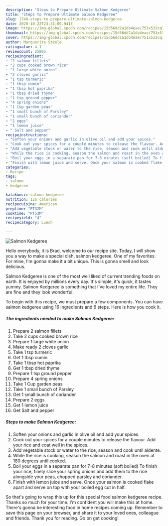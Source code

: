 ```yaml
---
description: "Steps to Prepare Ultimate Salmon Kedgeree"
title: "Steps to Prepare Ultimate Salmon Kedgeree"
slug: 1748-steps-to-prepare-ultimate-salmon-kedgeree
date: 2020-10-22T23:31:09.941Z
image: https://img-global.cpcdn.com/recipes/15d56dd2a1db4eae/751x532cq70/salmon-kedgeree-recipe-main-photo.jpg
thumbnail: https://img-global.cpcdn.com/recipes/15d56dd2a1db4eae/751x532cq70/salmon-kedgeree-recipe-main-photo.jpg
cover: https://img-global.cpcdn.com/recipes/15d56dd2a1db4eae/751x532cq70/salmon-kedgeree-recipe-main-photo.jpg
author: Marguerite Steele
ratingvalue: 4.1
reviewcount: 25895
recipeingredient:
- "2 salmon fillets"
- "2 cups cooked brown rice"
- "1 large white onion"
- "2 cloves garlic"
- "1 tsp turmeric"
- "1 tbsp cumin"
- "1 tbsp hot paprika"
- "1 tbsp dried thyme"
- "1 tsp ground pepper"
- "4 spring onions"
- "1 Cup garden peas"
- "1 small bunch of Parsley"
- "1 small bunch of coriander"
- "2 eggs"
- "1 lemon juice"
- " Salt and pepper"
recipeinstructions:
- "Soften your onions and garlic in olive oil and add your spices."
- "Cook out your spices for a couple minutes to release the flavour. Add your rice and coat well in the spices."
- "Add vegetable stock or water to the rice, season and cook until aldente."
- "While the rice is cooking, season the salmon and roast in the oven at 180 degrees until cooked."
- "Boil your eggs in a separate pan for 7-8 minutes (soft boiled) To finish your rice, finely slice your spring onions and add them to the rice alongside your peas, chopped parsley and coriander."
- "Finish with lemon juice and serve. Once your salmon is cooked flake apart and serve on top with your boiled egg cut in half."
categories:
- Recipe
tags:
- salmon
- kedgeree

katakunci: salmon kedgeree 
nutrition: 126 calories
recipecuisine: American
preptime: "PT32M"
cooktime: "PT53M"
recipeyield: "4"
recipecategory: Lunch

---
```



![Salmon Kedgeree](https://img-global.cpcdn.com/recipes/15d56dd2a1db4eae/751x532cq70/salmon-kedgeree-recipe-main-photo.jpg)

Hello everybody, it is Brad, welcome to our recipe site. Today, I will show you a way to make a special dish, salmon kedgeree. One of my favorites. For mine, I'm gonna make it a bit unique. This is gonna smell and look delicious.



Salmon Kedgeree is one of the most well liked of current trending foods on earth. It is enjoyed by millions every day. It's simple, it's quick, it tastes yummy. Salmon Kedgeree is something that I've loved my entire life. They are fine and they look wonderful.


To begin with this recipe, we must prepare a few components. You can have salmon kedgeree using 16 ingredients and 6 steps. Here is how you cook it.

<!--inarticleads1-->

##### The ingredients needed to make Salmon Kedgeree:

1. Prepare 2 salmon fillets
1. Take 2 cups cooked brown rice
1. Prepare 1 large white onion
1. Make ready 2 cloves garlic
1. Take 1 tsp turmeric
1. Get 1 tbsp cumin
1. Take 1 tbsp hot paprika
1. Get 1 tbsp dried thyme
1. Prepare 1 tsp ground pepper
1. Prepare 4 spring onions
1. Take 1 Cup garden peas
1. Take 1 small bunch of Parsley
1. Get 1 small bunch of coriander
1. Prepare 2 eggs
1. Get 1 lemon juice
1. Get  Salt and pepper




<!--inarticleads2-->

##### Steps to make Salmon Kedgeree:

1. Soften your onions and garlic in olive oil and add your spices.
1. Cook out your spices for a couple minutes to release the flavour. Add your rice and coat well in the spices.
1. Add vegetable stock or water to the rice, season and cook until aldente.
1. While the rice is cooking, season the salmon and roast in the oven at 180 degrees until cooked.
1. Boil your eggs in a separate pan for 7-8 minutes (soft boiled) To finish your rice, finely slice your spring onions and add them to the rice alongside your peas, chopped parsley and coriander.
1. Finish with lemon juice and serve. Once your salmon is cooked flake apart and serve on top with your boiled egg cut in half.




So that's going to wrap this up for this special food salmon kedgeree recipe. Thanks so much for your time. I'm confident you will make this at home. There's gonna be interesting food in home recipes coming up. Remember to save this page on your browser, and share it to your loved ones, colleague and friends. Thank you for reading. Go on get cooking!
